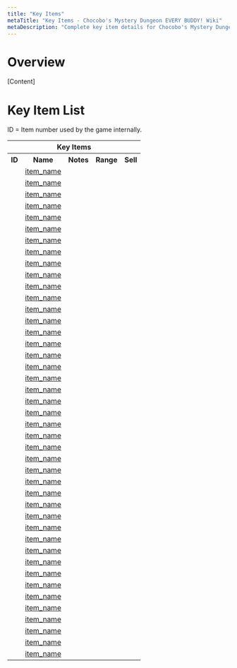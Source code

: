 ```yaml
---
title: "Key Items"
metaTitle: "Key Items - Chocobo's Mystery Dungeon EVERY BUDDY! Wiki"
metaDescription: "Complete key item details for Chocobo's Mystery Dungeon EVERY BUDDY!"
---
```


# Overview

[Content]

# Key Item List

ID = Item number used by the game internally.

<table class="itemList">
  <tr>
    <th colspan="5">Key Items</th>
  </tr>
  <tr>
    <th>ID</th>
    <th>Name</th>
    <th>Notes</th>
    <th>Range</th>
    <th>Sell</th>
  </tr>
  <tr>
    <td></td>
    <td class="itemName"><a href="#item_name">item_name</a></td>
    <td></td>
    <td></td>
    <td></td>
  </tr>
  <tr>
    <td></td>
    <td class="itemName"><a href="#item_name">item_name</a></td>
    <td></td>
    <td></td>
    <td></td>
  </tr>
  <tr>
    <td></td>
    <td class="itemName"><a href="#item_name">item_name</a></td>
    <td></td>
    <td></td>
    <td></td>
  </tr>
  <tr>
    <td></td>
    <td class="itemName"><a href="#item_name">item_name</a></td>
    <td></td>
    <td></td>
    <td></td>
  </tr>
  <tr>
    <td></td>
    <td class="itemName"><a href="#item_name">item_name</a></td>
    <td></td>
    <td></td>
    <td></td>
  </tr>
  <tr>
    <td></td>
    <td class="itemName"><a href="#item_name">item_name</a></td>
    <td></td>
    <td></td>
    <td></td>
  </tr>
  <tr>
    <td></td>
    <td class="itemName"><a href="#item_name">item_name</a></td>
    <td></td>
    <td></td>
    <td></td>
  </tr>
  <tr>
    <td></td>
    <td class="itemName"><a href="#item_name">item_name</a></td>
    <td></td>
    <td></td>
    <td></td>
  </tr>
  <tr>
    <td></td>
    <td class="itemName"><a href="#item_name">item_name</a></td>
    <td></td>
    <td></td>
    <td></td>
  </tr>
  <tr>
    <td></td>
    <td class="itemName"><a href="#item_name">item_name</a></td>
    <td></td>
    <td></td>
    <td></td>
  </tr>
  <tr>
    <td></td>
    <td class="itemName"><a href="#item_name">item_name</a></td>
    <td></td>
    <td></td>
    <td></td>
  </tr>
  <tr>
    <td></td>
    <td class="itemName"><a href="#item_name">item_name</a></td>
    <td></td>
    <td></td>
    <td></td>
  </tr>
  <tr>
    <td></td>
    <td class="itemName"><a href="#item_name">item_name</a></td>
    <td></td>
    <td></td>
    <td></td>
  </tr>
  <tr>
    <td></td>
    <td class="itemName"><a href="#item_name">item_name</a></td>
    <td></td>
    <td></td>
    <td></td>
  </tr>
  <tr>
    <td></td>
    <td class="itemName"><a href="#item_name">item_name</a></td>
    <td></td>
    <td></td>
    <td></td>
  </tr>
  <tr>
    <td></td>
    <td class="itemName"><a href="#item_name">item_name</a></td>
    <td></td>
    <td></td>
    <td></td>
  </tr>
  <tr>
    <td></td>
    <td class="itemName"><a href="#item_name">item_name</a></td>
    <td></td>
    <td></td>
    <td></td>
  </tr>
  <tr>
    <td></td>
    <td class="itemName"><a href="#item_name">item_name</a></td>
    <td></td>
    <td></td>
    <td></td>
  </tr>
  <tr>
    <td></td>
    <td class="itemName"><a href="#item_name">item_name</a></td>
    <td></td>
    <td></td>
    <td></td>
  </tr>
  <tr>
    <td></td>
    <td class="itemName"><a href="#item_name">item_name</a></td>
    <td></td>
    <td></td>
    <td></td>
  </tr>
  <tr>
    <td></td>
    <td class="itemName"><a href="#item_name">item_name</a></td>
    <td></td>
    <td></td>
    <td></td>
  </tr>
  <tr>
    <td></td>
    <td class="itemName"><a href="#item_name">item_name</a></td>
    <td></td>
    <td></td>
    <td></td>
  </tr>
  <tr>
    <td></td>
    <td class="itemName"><a href="#item_name">item_name</a></td>
    <td></td>
    <td></td>
    <td></td>
  </tr>
  <tr>
    <td></td>
    <td class="itemName"><a href="#item_name">item_name</a></td>
    <td></td>
    <td></td>
    <td></td>
  </tr>
  <tr>
    <td></td>
    <td class="itemName"><a href="#item_name">item_name</a></td>
    <td></td>
    <td></td>
    <td></td>
  </tr>
  <tr>
    <td></td>
    <td class="itemName"><a href="#item_name">item_name</a></td>
    <td></td>
    <td></td>
    <td></td>
  </tr>
  <tr>
    <td></td>
    <td class="itemName"><a href="#item_name">item_name</a></td>
    <td></td>
    <td></td>
    <td></td>
  </tr>
  <tr>
    <td></td>
    <td class="itemName"><a href="#item_name">item_name</a></td>
    <td></td>
    <td></td>
    <td></td>
  </tr>
  <tr>
    <td></td>
    <td class="itemName"><a href="#item_name">item_name</a></td>
    <td></td>
    <td></td>
    <td></td>
  </tr>
  <tr>
    <td></td>
    <td class="itemName"><a href="#item_name">item_name</a></td>
    <td></td>
    <td></td>
    <td></td>
  </tr>
  <tr>
    <td></td>
    <td class="itemName"><a href="#item_name">item_name</a></td>
    <td></td>
    <td></td>
    <td></td>
  </tr>
  <tr>
    <td></td>
    <td class="itemName"><a href="#item_name">item_name</a></td>
    <td></td>
    <td></td>
    <td></td>
  </tr>
  <tr>
    <td></td>
    <td class="itemName"><a href="#item_name">item_name</a></td>
    <td></td>
    <td></td>
    <td></td>
  </tr>
  <tr>
    <td></td>
    <td class="itemName"><a href="#item_name">item_name</a></td>
    <td></td>
    <td></td>
    <td></td>
  </tr>
  <tr>
    <td></td>
    <td class="itemName"><a href="#item_name">item_name</a></td>
    <td></td>
    <td></td>
    <td></td>
  </tr>
  <tr>
    <td></td>
    <td class="itemName"><a href="#item_name">item_name</a></td>
    <td></td>
    <td></td>
    <td></td>
  </tr>
  <tr>
    <td></td>
    <td class="itemName"><a href="#item_name">item_name</a></td>
    <td></td>
    <td></td>
    <td></td>
  </tr>
  <tr>
    <td></td>
    <td class="itemName"><a href="#item_name">item_name</a></td>
    <td></td>
    <td></td>
    <td></td>
  </tr>
  <tr>
    <td></td>
    <td class="itemName"><a href="#item_name">item_name</a></td>
    <td></td>
    <td></td>
    <td></td>
  </tr>
  <tr>
    <td></td>
    <td class="itemName"><a href="#item_name">item_name</a></td>
    <td></td>
    <td></td>
    <td></td>
  </tr>
  <tr>
    <td></td>
    <td class="itemName"><a href="#item_name">item_name</a></td>
    <td></td>
    <td></td>
    <td></td>
  </tr>
  <tr>
    <td></td>
    <td class="itemName"><a href="#item_name">item_name</a></td>
    <td></td>
    <td></td>
    <td></td>
  </tr>
  <tr>
    <td></td>
    <td class="itemName"><a href="#item_name">item_name</a></td>
    <td></td>
    <td></td>
    <td></td>
  </tr>
</table>
